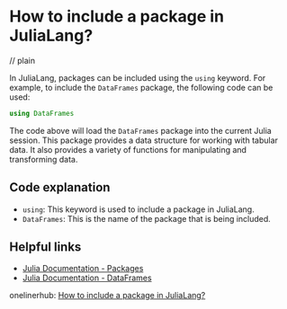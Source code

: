 # How to include a package in JuliaLang?
// plain

In JuliaLang, packages can be included using the `using` keyword. For example, to include the `DataFrames` package, the following code can be used:
```julia
using DataFrames
```

The code above will load the `DataFrames` package into the current Julia session. This package provides a data structure for working with tabular data. It also provides a variety of functions for manipulating and transforming data.

## Code explanation


- `using`: This keyword is used to include a package in JuliaLang.
- `DataFrames`: This is the name of the package that is being included.

## Helpful links

- [Julia Documentation - Packages](https://docs.julialang.org/en/v1/stdlib/Pkg/index.html)
- [Julia Documentation - DataFrames](https://juliadata.github.io/DataFrames.jl/stable/)

onelinerhub: [How to include a package in JuliaLang?](https://onelinerhub.com/julialang/how-to-include-a-package-in-julialang)
